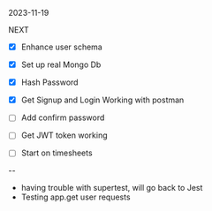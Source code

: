 2023-11-19

NEXT

- [X] Enhance user schema
- [X] Set up real Mongo Db
- [X] Hash Password
- [X] Get Signup and Login Working with postman
- [ ] Add confirm password
- [ ] Get JWT token working
- [ ] Start on timesheets


--
- having trouble with supertest, will go back to Jest
- Testing app.get user requests